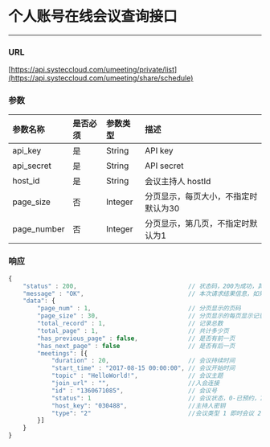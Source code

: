 # 个人账号在线会议查询接口

---

### URL

[https://api.systeccloud.com/umeeting/private/list](https://api.systeccloud.com/umeeting/share/schedule)

### 参数

| 参数名称 | 是否必须 | 参数类型 | 描述 |
| :--- | :--- | :--- | :--- |
| api\_key | 是 | String | API key |
| api\_secret | 是 | String | API secret |
| host\_id | 是 | String | 会议主持人 hostId |
| page\_size | 否 | Integer | 分页显示，每页大小，不指定时默认为30 |
| page\_number | 否 | Integer | 分页显示，第几页，不指定时默认为1 |

### 响应

```js
{
    "status" : 200,                               // 状态码，200为成功，其他值为失败
    "message" : "OK",                             // 本次请求结果信息，如果为错误时，即为详细的错误信息
    "data": {
        "page_num" : 1,                           // 分页显示的页码
        "page_size" : 30,                         // 分页显示的每页显示记录数
        "total_record" : 1,                       // 记录总数
        "total_page" : 1,                         // 共计多少页
        "has_previous_page" : false,              // 是否有前一页
        "has_next_page" : false                   // 是否有后一页
        "meetings": [{
            "duration" : 20,                      // 会议持续时间
            "start_time" : "2017-08-15 00:00:00", // 会议开始时间
            "topic" : "HelloWorld!",              // 会议主题
            "join_url" : "",                      //入会连接
            "id" : "1360671085",                  // 会议号
            "status": 1                           // 会议状态，0-已预约，1-进行中
            "host_key": "030488",                 //主持人密钥
            "type": "2"                           //会议类型 1 即时会议 2 预约的会议
        }]
    }
}
```




